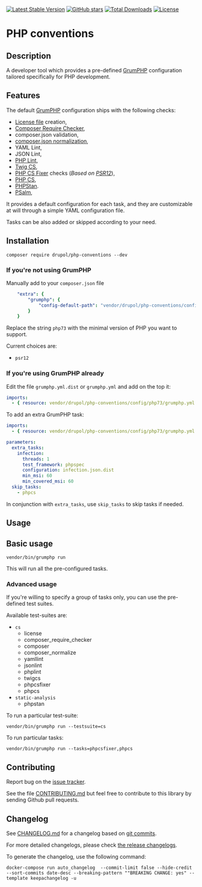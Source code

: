 [![Latest Stable Version][latest stable version]][1]
 [![GitHub stars][github stars]][1]
 [![Total Downloads][total downloads]][1]
 [![License][license]][1]

# PHP conventions

## Description

A developer tool which provides a pre-defined [GrumPHP][5] configuration
tailored specifically for PHP development.

## Features

The default [GrumPHP][5] configuration ships with the following checks:

* [License file][21] creation,
* [Composer Require Checker][22],
* composer.json validation,
* [composer.json normalization][7],
* YAML Lint,
* JSON Lint,
* [PHP Lint][8],
* [Twig CS][9],
* [PHP CS Fixer][10] checks (*Based on [PSR12][11]*),
* [PHP CS][12],
* [PHPStan][13].
* [PSalm][14],

It provides a default configuration for each task, and they are customizable at
will through a simple YAML configuration file.

Tasks can be also added or skipped according to your need.

## Installation

```shell
composer require drupol/php-conventions --dev
```

### If you're not using GrumPHP

Manually add to your `composer.json` file

```yaml
    "extra": {
        "grumphp": {
            "config-default-path": "vendor/drupol/php-conventions/config/php73/grumphp.yml"
        }
    }
```

Replace the string `php73` with the minimal version of PHP you want to support.

Current choices are:

* `psr12`

### If you're using GrumPHP already

Edit the file `grumphp.yml.dist` or `grumphp.yml` and add on the top it:

```yaml
imports:
  - { resource: vendor/drupol/php-conventions/config/php73/grumphp.yml }
```

To add an extra GrumPHP task:

```yaml
imports:
  - { resource: vendor/drupol/php-conventions/config/php73/grumphp.yml }

parameters:
  extra_tasks:
    infection:
      threads: 1
      test_framework: phpspec
      configuration: infection.json.dist
      min_msi: 60
      min_covered_msi: 60
  skip_tasks:
    - phpcs
```

In conjunction with `extra_tasks`, use `skip_tasks` to skip tasks if needed.

## Usage

## Basic usage

```shell
vendor/bin/grumphp run
```

This will run all the pre-configured tasks.

### Advanced usage

If you're willing to specify a group of tasks only, you can use the
pre-defined test suites.

Available test-suites are:

* `cs`
  * license
  * composer_require_checker
  * composer
  * composer_normalize
  * yamllint
  * jsonlint
  * phplint
  * twigcs
  * phpcsfixer
  * phpcs
* `static-analysis`
  * phpstan

To run a particular test-suite:

```shell
vendor/bin/grumphp run --testsuite=cs
```

To run particular tasks:

```shell
vendor/bin/grumphp run --tasks=phpcsfixer,phpcs
```

## Contributing

Report bug on the [issue tracker][14].

See the file [CONTRIBUTING.md][18] but feel free to contribute to this library by sending Github pull requests.

## Changelog

See [CHANGELOG.md][15] for a changelog based on [git commits][16].

For more detailed changelogs, please check [the release changelogs][17].

To generate the changelog, use the following command:

```shell
docker-compose run auto_changelog  --commit-limit false --hide-credit --sort-commits date-desc --breaking-pattern ""BREAKING CHANGE: yes" --template keepachangelog -u
```

[latest stable version]: https://img.shields.io/packagist/v/drupol/php-conventions.svg?style=flat-square
[github stars]: https://img.shields.io/github/stars/drupol/php-conventions.svg?style=flat-square
[total downloads]: https://img.shields.io/packagist/dt/drupol/php-conventions.svg?style=flat-square
[license]: https://img.shields.io/packagist/l/drupol/php-conventions.svg?style=flat-square
[1]: https://packagist.org/packages/drupol/php-conventions
[2]: https://github.com/drupol/php-conventions/actions
[3]: https://scrutinizer-ci.com/g/drupol/php-conventions/?branch=master
[4]: https://shepherd.dev/github/drupol/php-conventions
[5]: https://packagist.org/packages/grumphp/grumphp
[7]: https://packagist.org/packages/ergebnis/composer-normalize
[8]: https://packagist.org/packages/php-parallel-lint/php-parallel-lint
[9]: https://packagist.org/packages/friendsoftwig/twigcs
[10]: https://packagist.org/packages/FriendsOfPHP/PHP-CS-Fixer
[11]: https://www.php-fig.org/psr/psr-12/
[12]: https://packagist.org/packages/squizlabs/php_codesniffer
[13]: https://packagist.org/packages/phpstan/phpstan
[14]: https://github.com/drupol/php-conventions/issues
[15]: https://github.com/drupol/php-conventions/blob/master/CHANGELOG.md
[16]: https://github.com/drupol/php-conventions/commits/master
[17]: https://github.com/drupol/php-conventions/releases
[18]: https://github.com/drupol/php-conventions/blob/master/.github/CONTRIBUTING.md
[19]: https://packagist.org/packages/vimeo/psalm
[20]: https://packagist.org/packages/ergebnis/php-library-template
[21]: https://packagist.org/packages/loophp/grumphp-license-task
[22]: https://packagist.org/packages/maglnet/composer-require-checker
